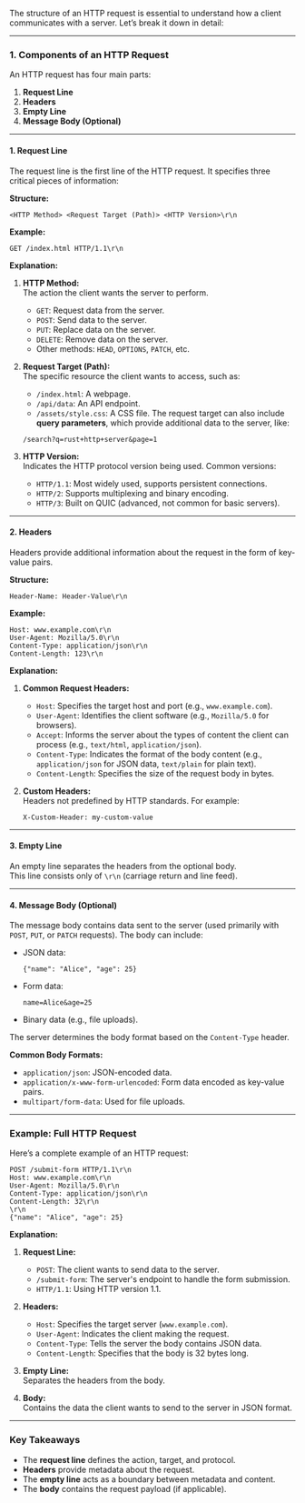 The structure of an HTTP request is essential to understand how a client communicates with a server. Let’s break it down in detail:

---

### **1. Components of an HTTP Request**

An HTTP request has four main parts:

1. **Request Line**
2. **Headers**
3. **Empty Line**
4. **Message Body (Optional)**

---

#### **1. Request Line**

The request line is the first line of the HTTP request. It specifies three critical pieces of information:

**Structure:**

```
<HTTP Method> <Request Target (Path)> <HTTP Version>\r\n
```

**Example:**

```
GET /index.html HTTP/1.1\r\n
```

**Explanation:**

1. **HTTP Method:**  
   The action the client wants the server to perform.

   - `GET`: Request data from the server.
   - `POST`: Send data to the server.
   - `PUT`: Replace data on the server.
   - `DELETE`: Remove data on the server.
   - Other methods: `HEAD`, `OPTIONS`, `PATCH`, etc.

2. **Request Target (Path):**  
   The specific resource the client wants to access, such as:

   - `/index.html`: A webpage.
   - `/api/data`: An API endpoint.
   - `/assets/style.css`: A CSS file.
     The request target can also include **query parameters**, which provide additional data to the server, like:

   ```
   /search?q=rust+http+server&page=1
   ```

3. **HTTP Version:**  
   Indicates the HTTP protocol version being used. Common versions:
   - `HTTP/1.1`: Most widely used, supports persistent connections.
   - `HTTP/2`: Supports multiplexing and binary encoding.
   - `HTTP/3`: Built on QUIC (advanced, not common for basic servers).

---

#### **2. Headers**

Headers provide additional information about the request in the form of key-value pairs.

**Structure:**

```
Header-Name: Header-Value\r\n
```

**Example:**

```
Host: www.example.com\r\n
User-Agent: Mozilla/5.0\r\n
Content-Type: application/json\r\n
Content-Length: 123\r\n
```

**Explanation:**

1. **Common Request Headers:**

   - `Host`: Specifies the target host and port (e.g., `www.example.com`).
   - `User-Agent`: Identifies the client software (e.g., `Mozilla/5.0` for browsers).
   - `Accept`: Informs the server about the types of content the client can process (e.g., `text/html`, `application/json`).
   - `Content-Type`: Indicates the format of the body content (e.g., `application/json` for JSON data, `text/plain` for plain text).
   - `Content-Length`: Specifies the size of the request body in bytes.

2. **Custom Headers:**  
   Headers not predefined by HTTP standards. For example:
   ```
   X-Custom-Header: my-custom-value
   ```

---

#### **3. Empty Line**

An empty line separates the headers from the optional body.  
This line consists only of `\r\n` (carriage return and line feed).

---

#### **4. Message Body (Optional)**

The message body contains data sent to the server (used primarily with `POST`, `PUT`, or `PATCH` requests). The body can include:

- JSON data:
  ```
  {"name": "Alice", "age": 25}
  ```
- Form data:
  ```
  name=Alice&age=25
  ```
- Binary data (e.g., file uploads).

The server determines the body format based on the `Content-Type` header.

**Common Body Formats:**

- `application/json`: JSON-encoded data.
- `application/x-www-form-urlencoded`: Form data encoded as key-value pairs.
- `multipart/form-data`: Used for file uploads.

---

### **Example: Full HTTP Request**

Here’s a complete example of an HTTP request:

```
POST /submit-form HTTP/1.1\r\n
Host: www.example.com\r\n
User-Agent: Mozilla/5.0\r\n
Content-Type: application/json\r\n
Content-Length: 32\r\n
\r\n
{"name": "Alice", "age": 25}
```

**Explanation:**

1. **Request Line:**

   - `POST`: The client wants to send data to the server.
   - `/submit-form`: The server's endpoint to handle the form submission.
   - `HTTP/1.1`: Using HTTP version 1.1.

2. **Headers:**

   - `Host`: Specifies the target server (`www.example.com`).
   - `User-Agent`: Indicates the client making the request.
   - `Content-Type`: Tells the server the body contains JSON data.
   - `Content-Length`: Specifies that the body is 32 bytes long.

3. **Empty Line:**  
   Separates the headers from the body.

4. **Body:**  
   Contains the data the client wants to send to the server in JSON format.

---

### **Key Takeaways**

- The **request line** defines the action, target, and protocol.
- **Headers** provide metadata about the request.
- The **empty line** acts as a boundary between metadata and content.
- The **body** contains the request payload (if applicable).
